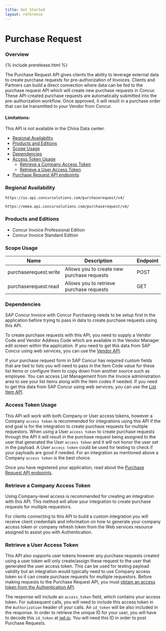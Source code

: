 ```yaml
---
title: Get Started
layout: reference
---
```


# Purchase Request

### Overview
{% include prerelease.html %}

The Purchase Request API gives clients the ability to leverage external data to create purchase requests for pre-authorization of Invoices. Clients and Partners can build a direct connection where data can be fed to the purchase request API which will create new purchase requests in Concur. These API-created purchase requests are automatically submitted into the pre-authorization workflow. Once approved, it will result in a purchase order that can be transmitted to your Vendor from Concur.

#### Limitations: 
This API is not available in the China Data center. 

- [Regional Availability](#regional-availability)
- [Products and Editions](#products-and-editions)
- [Scope Usage](#scope-usage)
- [Dependencies](#dependencies)
- [Access Token  Usage](#access-token-usage)
    - [Retrieve a Company Access Token](#retrieve-a-company-access-token)
    - [Retrieve a User Access Token](#retrieve-a-user-access-token)
- [Purchase Request API endpoints](/api-reference/invoice/purchase-request-endpoints.html)


### Regional Availability

```
https://us.api.concursolutions.com/purchaserequest/v4/
```

```
https://emea.api.concursolutions.com/purchaserequest/v4/
```

### Products and Editions
- Concur Invoice Professional Edition 
- Concur Invoice Standard Edition

### Scope Usage

|Name | Description | Endpoint
|-----|-------------|-----------
|purchaserequest.write|Allows you to create new purchase requests|POST
|purchaserequest.read|Allows you to retrieve  purchase requests|GET


### Dependencies
SAP Concur Invoice with Concur Purchasing needs to be setup first in the application before trying to pass in data to create purchase requests using this API.   

To create purchase requests with this API, you need to supply a Vendor Code and Vendor Address Code which are available in the Vendor Manager edit screen within the application. If you need to get this data from SAP Concur using web services, you can use the [Vendor API](/api-reference/invoice/v3.vendor.html).

If your purchase request form in SAP Concur has required custom fields that are tied to lists you will need to pass in the Item Code value for these list items or configure them to copy down from another source such as employee. You can access List Management from the Invoice administration area to see your list items along with the Item codes if needed. If you need to get this data from SAP Concur using web services, you can use the [List Item API](/api-reference/common/list-item/v3.list-item.html).

### Access Token Usage
This API will work with both Company or User access tokens, however a Company `access token` is recommended for integrations using this API if the end goal is for the integration to create purchase requests for multiple requestors. When using a User `access token` to create purchase requests through the API it will result in the purchase request being assigned to the user that generated the User `access token` and it will not honor the user set in the payload. A User `access token` could be used for testing to check if your payloads are good if needed. For an integration as mentioned above a Company `access token` is the best choice.

Once you have registered your application, read about the [Purchase Request API endpoints](/api-reference/invoice/purchase-request-endpoints.html).


### Retrieve a Company Access Token
Using Company-level access is recommended for creating an integration with this API. This method will allow your integration to create purchase requests for multiple requestors.  

For clients connecting to this API to build a custom integration you will receive client credentials and information on how to generate your company access token or company refresh token from the Web services resource assigned to assist you with Authentication.   


### Retrieve a User Access Token

This API also supports user tokens however any purchase requests created using a user token will only create/assign these request to the user that generated the user access token. This can be used for testing payload validity but an integration would typically need to use Company access token so it can create purchase requests for multiple requestors.
Before making requests to the Purchase Request API, you must [obtain an access token from the Authentication API](/api-reference/authentication/getting-started.html).

The response will include an `access_token` field, which contains your access token. For subsequent calls, you will need to include this access token in the `Authorization` header of your calls. An `id_token` will be also included in the response. In order to retrieve the unique ID for your user, you will have to decode this `id_token` at [jwt.io](https://jwt.io/). You will need this ID in order to post Purchase Requests.



